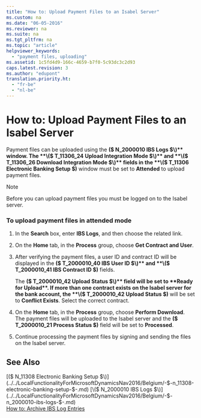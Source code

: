 ```yaml
---
title: "How to: Upload Payment Files to an Isabel Server"
ms.custom: na
ms.date: "06-05-2016"
ms.reviewer: na
ms.suite: na
ms.tgt_pltfrm: na
ms.topic: "article"
helpviewer_keywords: 
  - "payment files, uploading"
ms.assetid: 1c5fd4d9-166c-4659-b7f0-5c93dc3c2d93
caps.latest.revision: 3
ms.author: "edupont"
translation.priority.ht: 
  - "fr-be"
  - "nl-be"
---
```

# How to: Upload Payment Files to an Isabel Server
Payment files can be uploaded using the **\($ N\_2000010 IBS Logs $\)** window. The **\($ T\_11306\_24 Upload Integration Mode $\)** and **\($ T\_11306\_26 Download Integration Mode $\)** fields in the **\($ T\_11306 Electronic Banking Setup $\)** window must be set to **Attended** to upload payment files.  
  
> [!NOTE]  
>  Before you can upload payment files you must be logged on to the Isabel server.  
  
### To upload payment files in attended mode  
  
1.  In the **Search** box, enter **IBS Logs**, and then choose the related link.  
  
2.  On the **Home** tab, in the **Process** group, choose **Get Contract and User**.  
  
3.  After verifying the payment files, a user ID and contract ID will be displayed in the **\($ T\_2000010\_40 IBS User ID $\)** and **\($ T\_2000010\_41 IBS Contract ID $\)** fields.  
  
     The **\($ T\_2000010\_42 Upload Status $\)** field will be set to **Ready for Upload**. If more than one contract exists on the Isabel server for the bank account, the **\($ T\_2000010\_42 Upload Status $\)** will be set to **Conflict Exists**. Select the correct contract.  
  
4.  On the **Home** tab, in the **Process** group, choose **Perform Download**. The payment files will be uploaded to the Isabel server and the **\($ T\_2000010\_21 Process Status $\)** field will be set to **Processed**.  
  
5.  Continue processing the payment files by signing and sending the files on the Isabel server.  
  
## See Also  
 [\($ N\_11308 Electronic Banking Setup $\)](../../LocalFunctionalityForMicrosoftDynamicsNav2016/Belgium/-$-n_11308-electronic-banking-setup-$-.md)   
 [\($ N\_2000010 IBS Logs $\)](../../LocalFunctionalityForMicrosoftDynamicsNav2016/Belgium/-$-n_2000010-ibs-logs-$-.md)   
 [How to: Archive IBS Log Entries](../../LocalFunctionalityForMicrosoftDynamicsNav2016/Belgium/how-to-archive-ibs-log-entries.md)